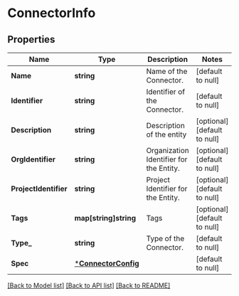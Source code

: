 # ConnectorInfo

## Properties
Name | Type | Description | Notes
------------ | ------------- | ------------- | -------------
**Name** | **string** | Name of the Connector. | [default to null]
**Identifier** | **string** | Identifier of the Connector. | [default to null]
**Description** | **string** | Description of the entity | [optional] [default to null]
**OrgIdentifier** | **string** | Organization Identifier for the Entity. | [optional] [default to null]
**ProjectIdentifier** | **string** | Project Identifier for the Entity. | [optional] [default to null]
**Tags** | **map[string]string** | Tags | [optional] [default to null]
**Type_** | **string** | Type of the Connector. | [default to null]
**Spec** | [***ConnectorConfig**](ConnectorConfig.md) |  | [default to null]

[[Back to Model list]](../README.md#documentation-for-models) [[Back to API list]](../README.md#documentation-for-api-endpoints) [[Back to README]](../README.md)

